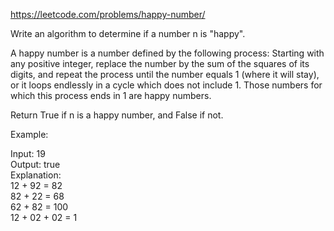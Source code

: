 https://leetcode.com/problems/happy-number/  

Write an algorithm to determine if a number n is "happy".

A happy number is a number defined by the following process: Starting with any positive integer, replace the number by the sum of the squares of its digits, and repeat the process until the number equals 1 (where it will stay), or it loops endlessly in a cycle which does not include 1. Those numbers for which this process ends in 1 are happy numbers.

Return True if n is a happy number, and False if not.

Example: 

Input: 19  
Output: true  
Explanation:   
12 + 92 = 82  
82 + 22 = 68  
62 + 82 = 100  
12 + 02 + 02 = 1